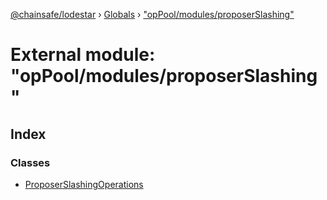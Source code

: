 [@chainsafe/lodestar](../README.md) › [Globals](../globals.md) › ["opPool/modules/proposerSlashing"](_oppool_modules_proposerslashing_.md)

# External module: "opPool/modules/proposerSlashing"

## Index

### Classes

* [ProposerSlashingOperations](../classes/_oppool_modules_proposerslashing_.proposerslashingoperations.md)
